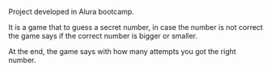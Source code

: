 Project developed in Alura bootcamp.

It is a game that to guess a secret number, in case the number is not correct the game says if the correct number is bigger or smaller.

At the end, the game says with how many attempts you got the right number.
